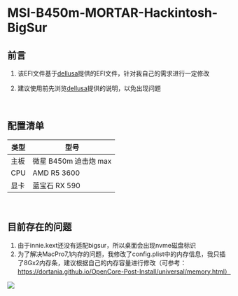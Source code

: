 # MSI-B450m-MORTAR-Hackintosh-BigSur



## 前言

1. 该EFI文件基于[dellusa](https://github.com/dellusa/Opencore-MSI-B450M-PRO-R5-3600)提供的EFI文件，针对我自己的需求进行一定修改

2. 建议使用前先浏览[dellusa](https://github.com/dellusa/Opencore-MSI-B450M-PRO-R5-3600)提供的说明，以免出现问题



<br>

## 配置清单

| 类型 | 型号                  |
| ---- | --------------------- |
| 主板 | 微星 B450m 迫击炮 max |
| CPU  | AMD R5 3600           |
| 显卡 | 蓝宝石 RX 590         |



<br>

## 目前存在的问题

1. 由于innie.kext还没有适配bigsur，所以桌面会出现nvme磁盘标识
2. 为了解决MacPro7,1内存的问题，我修改了config.plist中的内存信息，我只插了8Gx2内存条，建议根据自己的内存容量进行修改（可参考：https://dortania.github.io/OpenCore-Post-Install/universal/memory.html）

![](https://i.loli.net/2020/12/03/D5c619Rjrpxdhby.png)